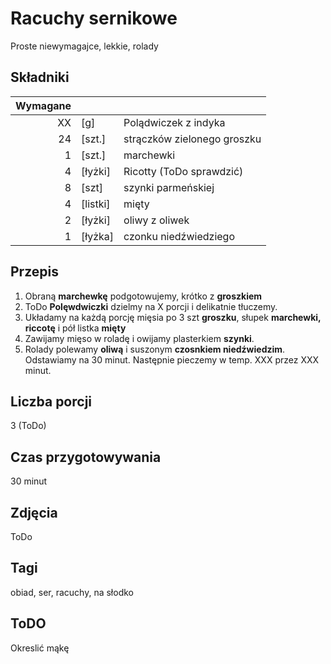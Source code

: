 # Racuchy sernikowe

Proste niewymagajce, lekkie, rolady

## Składniki

|Wymagane||| 
|--:|--|--- |
|XX|[g]|Polądwiczek z indyka| 
|24|[szt.]|strączków zielonego groszku| 
|1|[szt.]|marchewki| 
|4|[łyżki]|Ricotty (ToDo sprawdzić)| 
|8|[szt]|szynki parmeńskiej|
|4|[listki]|mięty|
|2|[łyżki]|oliwy z oliwek|
|1|[łyżka]|czonku niedźwiedziego|

## Przepis

1. Obraną **marchewkę** podgotowujemy, krótko z **groszkiem**
2. ToDo **Polęwdwiczki** dzielmy na X porcji i delikatnie tłuczemy.
3. Układamy na każdą porcję mięsia po 3 szt **groszku**, słupek **marchewki, riccotę** i pół listka **mięty**
4. Zawijamy mięso w roladę i owijamy plasterkiem **szynki**.
5. Rolady polewamy **oliwą** i suszonym **czosnkiem niedźwiedzim**. Odstawiamy na 30 minut. Następnie pieczemy w temp. XXX przez XXX minut.

## Liczba porcji

3 (ToDo)

## Czas przygotowywania

30 minut

## Zdjęcia

ToDo

## Tagi

obiad, ser, racuchy, na słodko

## ToDO 

Okreslić mąkę



